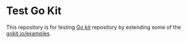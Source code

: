 # Test Go Kit

This repository is for testing [Go kit](https://github.com/go-kit/kit) repository by extending some of the [gokit.io/examples](https://gokit.io/examples).
